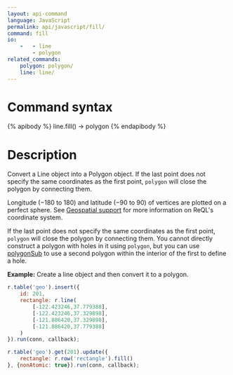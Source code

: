 ```yaml
---
layout: api-command
language: JavaScript
permalink: api/javascript/fill/
command: fill
io:
    -   - line
        - polygon
related_commands:
    polygon: polygon/
    line: line/
---
```

# Command syntax #

{% apibody %}
line.fill() &rarr; polygon
{% endapibody %}

# Description #

Convert a Line object into a Polygon object. If the last point does not specify the same coordinates as the first point, `polygon` will close the polygon by connecting them.

Longitude (&minus;180 to 180) and latitude (&minus;90 to 90) of vertices are plotted on a perfect sphere. See [Geospatial support](/docs/geo-support/) for more information on ReQL's coordinate system.

If the last point does not specify the same coordinates as the first point, `polygon` will close the polygon by connecting them. You cannot directly construct a polygon with holes in it using `polygon`, but you can use [polygonSub](/api/javascript/polygon_sub) to use a second polygon within the interior of the first to define a hole.


__Example:__ Create a line object and then convert it to a polygon.

```javascript
r.table('geo').insert({
    id: 201,
    rectangle: r.line(
        [-122.423246,37.779388],
        [-122.423246,37.329898],
        [-121.886420,37.329898],
        [-121.886420,37.779388]
    )
}).run(conn, callback);

r.table('geo').get(201).update({
    rectangle: r.row('rectangle').fill()
}, {nonAtomic: true}).run(conn, callback);
```

